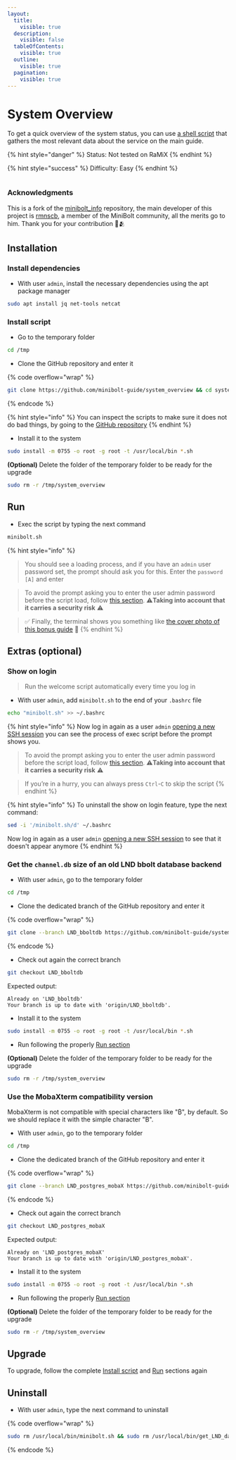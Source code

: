 ```yaml
---
layout:
  title:
    visible: true
  description:
    visible: false
  tableOfContents:
    visible: true
  outline:
    visible: true
  pagination:
    visible: true
---
```


# System Overview

To get a quick overview of the system status, you can use [a shell script](https://github.com/minibolt-guide/system_overview) that gathers the most relevant data about the service on the main guide.

{% hint style="danger" %}
Status: Not tested on RaMiX
{% endhint %}

{% hint style="success" %}
Difficulty: Easy
{% endhint %}

<figure><img src="../../.gitbook/assets/system_overview.png" alt=""><figcaption></figcaption></figure>

### Acknowledgments <a href="#acknowledgments" id="acknowledgments"></a>

This is a fork of the [minibolt\_info](https://github.com/rmnscb/minibolt_info) repository, the main developer of this project is [rmnscb](https://github.com/rmnscb), a member of the MiniBolt community, all the merits go to him. Thank you for your contribution 🧡🫂

## Installation

### Install dependencies

* With user `admin`, install the necessary dependencies using the apt package manager

```bash
sudo apt install jq net-tools netcat
```

### Install script

* Go to the temporary folder

```bash
cd /tmp
```

* Clone the GitHub repository and enter it

{% code overflow="wrap" %}
```bash
git clone https://github.com/minibolt-guide/system_overview && cd system_overview
```
{% endcode %}

{% hint style="info" %}
You can inspect the scripts to make sure it does not do bad things, by going to the [GitHub repository](https://github.com/minibolt-guide/system_overview)
{% endhint %}

* Install it to the system

```bash
sudo install -m 0755 -o root -g root -t /usr/local/bin *.sh
```

**(Optional)** Delete the folder of the temporary folder to be ready for the upgrade

```bash
sudo rm -r /tmp/system_overview
```

## Run

* Exec the script by typing the next command

```bash
minibolt.sh
```

{% hint style="info" %}
> You should see a loading process, and if you have an `admin` user password set, the prompt should ask you for this. Enter the `password [A]` and enter

> To avoid the prompt asking you to enter the user admin password before the script load, follow [this section](../../security/ssh-keys.md#disable-admin-password-request-caution). ⚠️**Taking into account that it carries a security risk** ⚠️

> ✅ Finally, the terminal shows you something like [the cover photo of this bonus guide](system-overview.md) 🎨
{% endhint %}

## Extras (optional)

### Show on login <a href="#show-on-login-optional" id="show-on-login-optional"></a>

> Run the welcome script automatically every time you log in

* With user `admin`, add `minibolt.sh` to the end of your `.bashrc` file

```bash
echo "minibolt.sh" >> ~/.bashrc
```

{% hint style="info" %}
Now log in again as a user `admin` [opening a new SSH session](../../index-1/remote-access.md#access-with-secure-shell) you can see the process of exec script before the prompt shows you.

> To avoid the prompt asking you to enter the user admin password before the script load, follow [this section](../../security/ssh-keys.md#disable-admin-password-request-caution). ⚠️**Taking into account that it carries a security risk** ⚠️

> If you’re in a hurry, you can always press `Ctrl`-`C` to skip the script
{% endhint %}

{% hint style="info" %}
To uninstall the show on login feature, type the next command:

```bash
sed -i '/minibolt.sh/d' ~/.bashrc
```

Now log in again as a user `admin` [opening a new SSH session](../../index-1/remote-access.md#access-with-secure-shell) to see that it doesn't appear anymore
{% endhint %}

### Get the `channel.db` size of an old LND bbolt database backend

* With user `admin`, go to the temporary folder

```bash
cd /tmp
```

* Clone the dedicated branch of the GitHub repository and enter it

{% code overflow="wrap" %}
```bash
git clone --branch LND_bboltdb https://github.com/minibolt-guide/system_overview && cd system_overview
```
{% endcode %}

* Check out again the correct branch

```bash
git checkout LND_bboltdb
```

Expected output:

```
Already on 'LND_bboltdb'
Your branch is up to date with 'origin/LND_bboltdb'.
```

* Install it to the system

```bash
sudo install -m 0755 -o root -g root -t /usr/local/bin *.sh
```

* Run following the properly [Run section](system-overview.md#run)

**(Optional)** Delete the folder of the temporary folder to be ready for the upgrade

```bash
sudo rm -r /tmp/system_overview
```

### Use the MobaXterm compatibility version

MobaXterm is not compatible with special characters like "₿", by default. So we should replace it with the simple character "B".

* With user `admin`, go to the temporary folder

```bash
cd /tmp
```

* Clone the dedicated branch of the GitHub repository and enter it

{% code overflow="wrap" %}
```bash
git clone --branch LND_postgres_mobaX https://github.com/minibolt-guide/system_overview && cd system_overview
```
{% endcode %}

* Check out again the correct branch

```bash
git checkout LND_postgres_mobaX
```

Expected output:

```
Already on 'LND_postgres_mobaX'
Your branch is up to date with 'origin/LND_postgres_mobaX'.
```

* Install it to the system

```bash
sudo install -m 0755 -o root -g root -t /usr/local/bin *.sh
```

* Run following the properly [Run section](system-overview.md#run)

**(Optional)** Delete the folder of the temporary folder to be ready for the upgrade

```bash
sudo rm -r /tmp/system_overview
```

## Upgrade

To upgrade, follow the complete [Install](system-overview.md#install-scrip)[ script](system-overview.md#install-script) and [Run](system-overview.md#run) sections again

## Uninstall

* With user `admin`, type the next command to uninstall

{% code overflow="wrap" %}
```bash
sudo rm /usr/local/bin/minibolt.sh && sudo rm /usr/local/bin/get_LND_data.sh && sudo rm /usr/local/bin/get_CLN_data.sh
```
{% endcode %}
